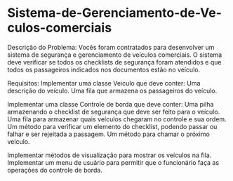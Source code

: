 # Sistema-de-Gerenciamento-de-Ve-culos-comerciais

Descrição do Problema:
Vocês foram contratados para desenvolver um sistema de segurança e gerenciamento de veículos comerciais. O sistema deve verificar se todos os checklists de segurança foram atendidos e que todos os passageiros indicados nos documentos estão no veículo.


Requisitos:
Implementar uma classe Veiculo que deve conter:
Uma descrição do veículo.
Uma fila que armazena os passageiros do veículo.

Implementar uma classe Controle de borda que deve conter:
Uma pilha armazenando o checklist de segurança que deve ser feito para o veículo.
Uma fila para armazenar quais veículos chegaram no controle e sua ordem.
Um método para verificar um elemento do checklist, podendo passar ou falhar e ser rejeitada a passagem.
Um método para chamar o próximo veículo.

Implementar métodos de visualização para mostrar os veículos na fila.
Implementar um menu de usuário para permitir que o funcionário faça as operações do controle de borda.
